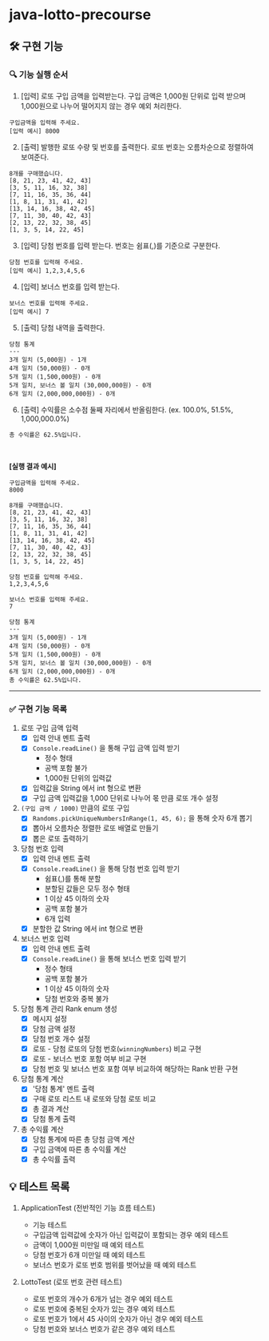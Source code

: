# java-lotto-precourse

## 🛠️ 구현 기능

### 🔍 기능 실행 순서
1. [입력] 로또 구입 금액을 입력받는다. 구입 금액은 1,000원 단위로 입력 받으며 1,000원으로 나누어 떨어지지 않는 경우 예외 처리한다.
```text
구입금액을 입력해 주세요.
[입력 예시] 8000
```

2. [출력] 발행한 로또 수량 및 번호를 출력한다. 로또 번호는 오름차순으로 정렬하여 보여준다.
```text
8개를 구매했습니다.
[8, 21, 23, 41, 42, 43] 
[3, 5, 11, 16, 32, 38] 
[7, 11, 16, 35, 36, 44] 
[1, 8, 11, 31, 41, 42] 
[13, 14, 16, 38, 42, 45] 
[7, 11, 30, 40, 42, 43] 
[2, 13, 22, 32, 38, 45] 
[1, 3, 5, 14, 22, 45]
```

3. [입력] 당첨 번호를 입력 받는다. 번호는 쉼표(,)를 기준으로 구분한다.
```text
당첨 번호를 입력해 주세요.
[입력 예시] 1,2,3,4,5,6
```

4. [입력] 보너스 번호를 입력 받는다.
```text
보너스 번호를 입력해 주세요.
[입력 예시] 7
```

5. [출력] 당첨 내역을 출력한다.
```text
당첨 통계
---
3개 일치 (5,000원) - 1개
4개 일치 (50,000원) - 0개
5개 일치 (1,500,000원) - 0개
5개 일치, 보너스 볼 일치 (30,000,000원) - 0개
6개 일치 (2,000,000,000원) - 0개
```

6. [출력] 수익률은 소수점 둘째 자리에서 반올림한다. (ex. 100.0%, 51.5%, 1,000,000.0%)
```text
총 수익률은 62.5%입니다.
```
<br>

**[실행 결과 예시]**
```text
구입금액을 입력해 주세요.
8000

8개를 구매했습니다.
[8, 21, 23, 41, 42, 43] 
[3, 5, 11, 16, 32, 38] 
[7, 11, 16, 35, 36, 44] 
[1, 8, 11, 31, 41, 42] 
[13, 14, 16, 38, 42, 45] 
[7, 11, 30, 40, 42, 43] 
[2, 13, 22, 32, 38, 45] 
[1, 3, 5, 14, 22, 45]

당첨 번호를 입력해 주세요.
1,2,3,4,5,6

보너스 번호를 입력해 주세요.
7

당첨 통계
---
3개 일치 (5,000원) - 1개
4개 일치 (50,000원) - 0개
5개 일치 (1,500,000원) - 0개
5개 일치, 보너스 볼 일치 (30,000,000원) - 0개
6개 일치 (2,000,000,000원) - 0개
총 수익률은 62.5%입니다.
```


---

### ✅ 구현 기능 목록
1. 로또 구입 금액 입력
   - [x] 입력 안내 멘트 출력
   - [x] `Console.readLine()` 을 통해 구입 금액 입력 받기
     - 정수 형태
     - 공백 포함 불가
     - 1,000원 단위의 입력값
   - [x] 입력값을 String 에서 int 형으로 변환
   - [x] 구입 금액 입력값을 1,000 단위로 나누어 몫 만큼 로또 개수 설정
2. `(구입 금액 / 1000)` 만큼의 로또 구입
   - [x] `Randoms.pickUniqueNumbersInRange(1, 45, 6);` 을 통해 숫자 6개 뽑기
   - [x] 뽑아서 오름차순 정렬한 로또 배열로 만들기
   - [x] 뽑은 로또 출력하기
3. 당첨 번호 입력
   - [x] 입력 안내 멘트 출력
   - [x] `Console.readLine()` 을 통해 당첨 번호 입력 받기
     - 쉼표(,)를 통해 분할
     - 분할된 값들은 모두 정수 형태
     - 1 이상 45 이하의 숫자
     - 공백 포함 불가
     - 6개 입력
   - [x] 분할한 값 String 에서 int 형으로 변환
4. 보너스 번호 입력
   - [x] 입력 안내 멘트 출력
   - [x] `Console.readLine()` 을 통해 보너스 번호 입력 받기
     - 정수 형태
     - 공백 포함 불가
     - 1 이상 45 이하의 숫자
     - 당첨 번호와 중복 불가
5. 당첨 통계 관리 Rank enum 생성
   - [x] 메시지 설정
   - [x] 당첨 금액 설정
   - [x] 당첨 번호 개수 설정
   - [x] 로또 - 당첨 로또의 당첨 번호(`winningNumbers`) 비교 구현
   - [x] 로또 - 보너스 번호 포함 여부 비교 구현
   - [x] 당첨 번호 및 보너스 번호 포함 여부 비교하여 해당하는 Rank 반환 구현
6. 당첨 통계 계산
   - [x] '당첨 통계' 멘트 출력
   - [x] 구매 로또 리스트 내 로또와 당첨 로또 비교
   - [x] 총 결과 계산
   - [x] 당첨 통계 출력
7. 총 수익률 계산
   - [x] 당첨 통계에 따른 총 당첨 금액 계산
   - [x] 구입 금액에 따른 총 수익률 계산
   - [x] 총 수익률 출력

## 💡 테스트 목록
1. ApplicationTest (전반적인 기능 흐름 테스트)
    - 기능 테스트
    - 구입금액 입력값에 숫자가 아닌 입력값이 포함되는 경우 예외 테스트
    - 금액이 1,000원 미만일 때 예외 테스트 
    - 당첨 번호가 6개 미만일 때 예외 테스트
    - 보너스 번호가 로또 번호 범위를 벗어났을 때 예외 테스트

2. LottoTest (로또 번호 관련 테스트)
   - 로또 번호의 개수가 6개가 넘는 경우 예외 테스트
   - 로또 번호에 중복된 숫자가 있는 경우 예외 테스트
   - 로또 번호가 1에서 45 사이의 숫자가 아닌 경우 예외 테스트
   - 당첨 번호와 보너스 번호가 같은 경우 예외 테스트